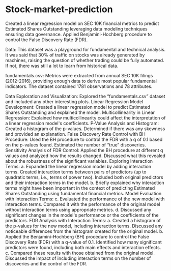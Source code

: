 # Stock-market-prediction
Created a linear regression model on SEC 10K financial metrics to predict Estimated Shares Outstanding leveraging data modeling techniques ensuring data governance. Applied Benjamini-Hochberg procedure to control the False Discovery Rate (FDR).

Data: This dataset was a playground for fundamental and technical analysis. It was said that 30% of traffic on stocks was already generated by machines, raising the question of whether trading could be fully automated. If not, there was still a lot to learn from historical data.

fundamentals.csv: Metrics were extracted from annual SEC 10K filings (2012-2016), providing enough data to derive most popular fundamental indicators. The dataset contained 1781 observations and 78 attributes.

Data Exploration and Visualization: Explored the “fundamentals.csv” dataset and included any other interesting plots. 
Linear Regression Model Development: Created a linear regression model to predict Estimated Shares Outstanding and explained the model.
Multicollinearity in Linear Regression: Explained how multicollinearity could affect the interpretation of a linear regression model's coefficients. 
P-Value Analysis and Histogram: Created a histogram of the p-values. Determined if there was any skewness and provided an explanation.
False Discovery Rate Control with BH Procedure: Used the BH procedure to control the FDR with a q of 0.1 based on the p-values found. Estimated the number of “true” discoveries.
Sensitivity Analysis of FDR Control: Applied the BH procedure at different q values and analyzed how the results changed. Discussed what this revealed about the robustness of the significant variables.
Exploring Interaction Terms:
a. Expanded the linear regression model by adding interaction terms. Created interaction terms between pairs of predictors (up to quadratic terms, i.e., terms of power two). Included both original predictors and their interaction terms in the model.
b. Briefly explained why interaction terms might have been important in the context of predicting Estimated Shares Outstanding using fundamental financial metrics.
Model Evaluation with Interaction Terms:
c. Evaluated the performance of the new model with interaction terms. Compared it with the performance of the original model without interaction terms using appropriate metrics.
d. Discussed any significant changes in the model's performance or the coefficients of the predictors.
FDR Analysis with Interaction Terms:
a. Created a histogram of the p-values for the new model, including interaction terms. Discussed any noticeable differences from the histogram created for the original model.
b. Applied the Benjamini-Hochberg (BH) procedure to control the False Discovery Rate (FDR) with a q-value of 0.1. Identified how many significant predictors were found, including both main effects and interaction effects.
c. Compared these results with those obtained from the original model. Discussed the impact of including interaction terms on the number of discoveries and the control of the FDR.
